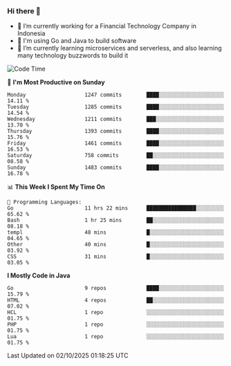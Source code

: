 ### Hi there 👋

<!--
**mazzama/mazzama** is a ✨ _special_ ✨ repository because its `README.md` (this file) appears on your GitHub profile.

Here are some ideas to get you started:

- 🔭 I’m currently working on ...
- 🌱 I’m currently learning ...
- 👯 I’m looking to collaborate on ...
- 🤔 I’m looking for help with ...
- 💬 Ask me about ...
- 📫 How to reach me: ...
- 😄 Pronouns: ...
- ⚡ Fun fact: ...
-->

- 🔭 I’m currently working for a Financial Technology Company in Indonesia
- :gun: I'm using Go and Java to build software
- 🌱 I’m currently learning microservices and serverless, and also learning many technology buzzwords to build it

<!--START_SECTION:waka-->
![Code Time](http://img.shields.io/badge/Code%20Time-4%2C383%20hrs%2015%20mins-blue)

📅 **I'm Most Productive on Sunday** 

```text
Monday                   1247 commits        ████░░░░░░░░░░░░░░░░░░░░░   14.11 % 
Tuesday                  1285 commits        ████░░░░░░░░░░░░░░░░░░░░░   14.54 % 
Wednesday                1211 commits        ███░░░░░░░░░░░░░░░░░░░░░░   13.70 % 
Thursday                 1393 commits        ████░░░░░░░░░░░░░░░░░░░░░   15.76 % 
Friday                   1461 commits        ████░░░░░░░░░░░░░░░░░░░░░   16.53 % 
Saturday                 758 commits         ██░░░░░░░░░░░░░░░░░░░░░░░   08.58 % 
Sunday                   1483 commits        ████░░░░░░░░░░░░░░░░░░░░░   16.78 % 
```


📊 **This Week I Spent My Time On** 

```text
💬 Programming Languages: 
Go                       11 hrs 22 mins      ████████████████░░░░░░░░░   65.62 % 
Bash                     1 hr 25 mins        ██░░░░░░░░░░░░░░░░░░░░░░░   08.18 % 
templ                    48 mins             █░░░░░░░░░░░░░░░░░░░░░░░░   04.65 % 
Other                    40 mins             █░░░░░░░░░░░░░░░░░░░░░░░░   03.92 % 
CSS                      31 mins             █░░░░░░░░░░░░░░░░░░░░░░░░   03.05 % 
```

**I Mostly Code in Java** 

```text
Go                       9 repos             ████░░░░░░░░░░░░░░░░░░░░░   15.79 % 
HTML                     4 repos             ██░░░░░░░░░░░░░░░░░░░░░░░   07.02 % 
HCL                      1 repo              ░░░░░░░░░░░░░░░░░░░░░░░░░   01.75 % 
PHP                      1 repo              ░░░░░░░░░░░░░░░░░░░░░░░░░   01.75 % 
Lua                      1 repo              ░░░░░░░░░░░░░░░░░░░░░░░░░   01.75 % 
```




 Last Updated on 02/10/2025 01:18:25 UTC
<!--END_SECTION:waka-->
